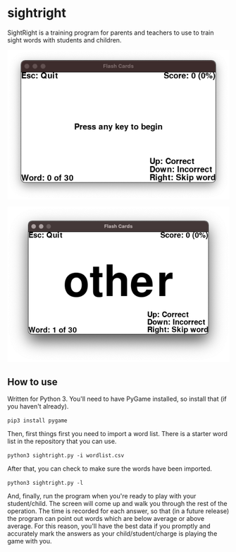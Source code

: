 # sightright
SightRight is a training program for parents and teachers to use to train sight words with students and children.

![Main splash screen](main.png)

![Presenting a word](word.png)

## How to use

Written for Python 3. You'll need to have PyGame installed, so install that (if you haven't already).

`pip3 install pygame`

Then, first things first you need to import a word list. There is a starter word list in the repository that you can use.

`python3 sightright.py -i wordlist.csv`

After that, you can check to make sure the words have been imported.

`python3 sightright.py -l`

And, finally, run the program when you're ready to play with your student/child. The screen will come up and walk you through the rest of the operation.
The time is recorded for each answer, so that (in a future release) the program can point out words which are below average or above average. For this reason,
you'll have the best data if you promptly and accurately mark the answers as your child/student/charge is playing the game with you.
